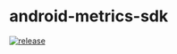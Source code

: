 # android-metrics-sdk
[![release](https://github.com/promotedai/android-metrics-sdk/actions/workflows/release.yml/badge.svg?branch=main)](https://github.com/promotedai/android-metrics-sdk/actions/workflows/release.yml)
